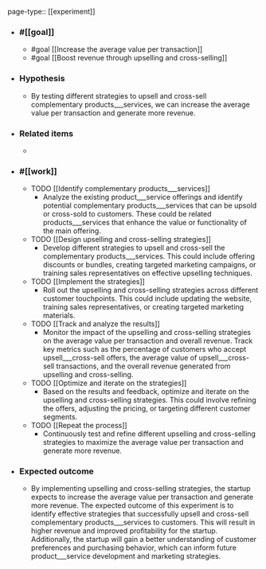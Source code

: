 page-type:: [[experiment]]



  - ### #[[goal]]
    - #goal [[Increase the average value per transaction]]
    - #goal [[Boost revenue through upselling and cross-selling]]
  - ### Hypothesis
    - By testing different strategies to upsell and cross-sell complementary products___services, we can increase the average value per transaction and generate more revenue.
  - ### Related items
    - 
  - ### #[[work]]
    - TODO [[Identify complementary products___services]]
      - Analyze the existing product___service offerings and identify potential complementary products___services that can be upsold or cross-sold to customers. These could be related products___services that enhance the value or functionality of the main offering.
    - TODO [[Design upselling and cross-selling strategies]]
      - Develop different strategies to upsell and cross-sell the complementary products___services. This could include offering discounts or bundles, creating targeted marketing campaigns, or training sales representatives on effective upselling techniques.
    - TODO [[Implement the strategies]]
      - Roll out the upselling and cross-selling strategies across different customer touchpoints. This could include updating the website, training sales representatives, or creating targeted marketing materials.
    - TODO [[Track and analyze the results]]
      - Monitor the impact of the upselling and cross-selling strategies on the average value per transaction and overall revenue. Track key metrics such as the percentage of customers who accept upsell___cross-sell offers, the average value of upsell___cross-sell transactions, and the overall revenue generated from upselling and cross-selling.
    - TODO [[Optimize and iterate on the strategies]]
      - Based on the results and feedback, optimize and iterate on the upselling and cross-selling strategies. This could involve refining the offers, adjusting the pricing, or targeting different customer segments.
    - TODO [[Repeat the process]]
      - Continuously test and refine different upselling and cross-selling strategies to maximize the average value per transaction and generate more revenue.
  - ### Expected outcome
    - By implementing upselling and cross-selling strategies, the startup expects to increase the average value per transaction and generate more revenue. The expected outcome of this experiment is to identify effective strategies that successfully upsell and cross-sell complementary products___services to customers. This will result in higher revenue and improved profitability for the startup. Additionally, the startup will gain a better understanding of customer preferences and purchasing behavior, which can inform future product___service development and marketing strategies.

